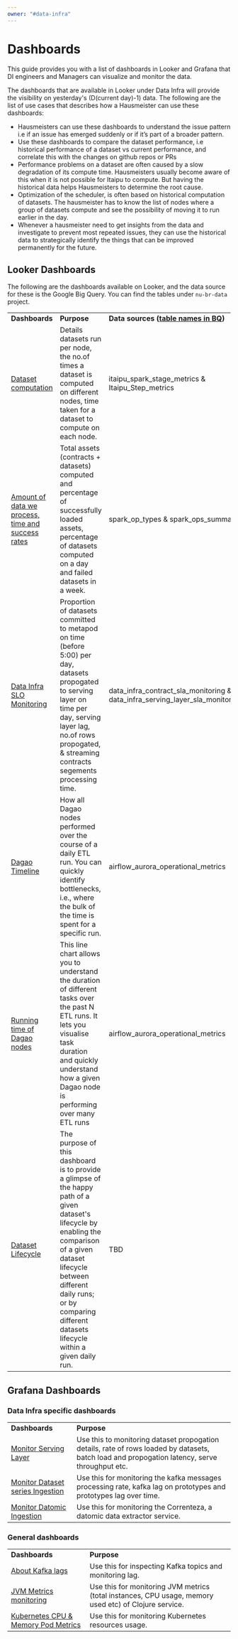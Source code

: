 ```yaml
---
owner: "#data-infra"
---
```


# Dashboards

This guide provides you with a list of dashboards in Looker and Grafana that DI engineers and Managers can visualize and monitor the data.

The dashboards that are available in Looker under Data Infra will provide the visibility on yesterday's (D(current day)-1) data. The following are the list of use cases that describes how a Hausmeister can use these dashboards:

- Hausmeisters can use these dashboards to understand the issue pattern i.e if an issue has emerged suddenly or if it’s part of a broader pattern.
- Use these dashboards to compare the dataset performance, i.e historical performance of a dataset vs current performance, and correlate this with the changes on github repos or PRs
- Performance problems on a dataset are often caused by a slow degradation of its compute time. Hausmeisters usually become aware of this when it is not possible for Itaipu to compute. But having the historical data helps Hausmeisters to determine the root cause.
- Optimization of the scheduler, is often based on historical computation of datasets. The hausmeister has to know the list of nodes where a group of datasets compute and see the possibility of moving it to run earlier in the day.
- Whenever a hausmeister need to get insights from the data and investigate to prevent most repeated issues, they can use the historical data to strategically identify the things that can be improved permanently for the future.

## Looker Dashboards

The following are the dashboards available on Looker, and the data source for these is the Google Big Query. You can find the tables under `nu-br-data` project.

<table>
<tr>
    <td><b>Dashboards</b></td>
    <td><b>Purpose</b></td>
    <td><b>Data sources (<a href="https://console.cloud.google.com/bigquery?project=nu-br-data&page=queries">table names in BQ</a>)</b></td>
</tr>
<tr>
    <td><a href="https://nubank.looker.com/dashboards/3860">Dataset computation</a>
    </td>
    <td>Details datasets run per node, the no.of times a dataset is computed on different nodes, time taken for a dataset to compute on each node.
    </td>
    <td>itaipu_spark_stage_metrics & Itaipu_Step_metrics</td>
</tr>
<tr>
    <td><a href="https://nubank.looker.com/dashboards-next/3918">Amount of data we process, time and success rates</a>
    </td>
    <td>Total assets (contracts + datasets) computed and percentage of successfully loaded assets, percentage of datasets computed on a day and failed datasets in a week.
    </td>
    <td>spark_op_types & spark_ops_summary</td>
</tr>
<tr>
     <td><a href="https://nubank.looker.com/dashboards/2367?Contracts-Type=datomic&filter_config=%7B%22Contracts-Type%22:%5B%7B%22type%22:%22%3D%22,%22values%22:%5B%7B%22constant%22:%22datomic%22%7D,%7B%7D%5D,%22id%22:1%7D%5D%7D">Data Infra SLO Monitoring</a>
    </td>
    <td>Proportion of datasets committed to metapod on time (before 5:00) per day, datasets propogated to serving layer on time per day, serving layer lag, no.of rows propogated, & streaming contracts segements processing time.
    </td>
    <td>data_infra_contract_sla_monitoring &
    data_infra_serving_layer_sla_monitoring</td>
</tr>
<tr>
     <td><a href="https://nubank.looker.com/dashboards/4218">Dagao Timeline</a>
    </td>
    <td>How all Dagao nodes performed over the course of a daily ETL run. You can quickly identify bottlenecks, i.e., where the bulk of the time is spent for a specific run.</td>
    <td>airflow_aurora_operational_metrics</td>
</tr>
<tr>
     <td><a href="https://nubank.looker.com/dashboards-next/4252">Running time of Dagao nodes</a>
    </td>
    <td>This line chart allows you to understand the duration of different tasks over the past N ETL runs. It lets you visualise task duration and quickly understand how a given Dagao node is performing over many ETL runs</td>
    <td>airflow_aurora_operational_metrics</td>
</tr>
<tr>
     <td><a href="https://nubank.looker.com/dashboards/4240">Dataset Lifecycle</a>
    </td>
    <td>The purpose of this dashboard is to provide a glimpse of the happy path of a given dataset's lifecycle by enabling the comparison of a given dataset lifecycle between different daily runs; or by comparing different datasets lifecycle within a given daily run.</td>
    <td>TBD</td>
</tr>
</table>

## Grafana Dashboards

### Data Infra specific dashboards

<table>
<tr>
    <td><b>Dashboards</b></td>
    <td><b>Purpose</b></td>
</tr>
<tr>
   <td><a href="https://prod-grafana.nubank.com.br/d/waGZJY2mk/serving-layer-monitoring?orgId=1">Monitor Serving Layer</a>
    </td>
    <td>
        Use this to monitoring dataset propogation details, rate of rows loaded by datasets, batch load and propogation latency, serve throughput etc.</td>
</tr>
<tr>
    <td><a href=" https://prod-grafana.nubank.com.br/d/000000301/dataset-series-ingestion?orgId=1&refresh=5m">Monitor Dataset series Ingestion</a></td>
    <td>Use this for monitoring the kafka messages processing rate, kafka lag on prototypes and prototypes lag over time.</td>
</tr>
<tr>
    <td><a href="https://prod-grafana.nubank.com.br/d/A8ULVDTmz/correnteza-datomic-extractor-service?orgId=1">Monitor Datomic Ingestion</a></td>
    <td>Use this for monitoring the Correnteza, a datomic data extractor service.</td>
</tr>
</td>
</table>

### General dashboards

<table>
<tr>
    <td><b>Dashboards</b></td>
    <td><b>Purpose</b></td>
</tr>
<tr>
    <td><a href="https://prod-grafana.nubank.com.br/d/000000222/kafka-lags-topic-view?orgId=1&refresh=1m">About Kafka lags</a>
    </td>
    <td>
        Use this for inspecting Kafka topics and monitoring lag.
    </td>
</tr>
<tr>
    <td><a href="https://prod-grafana.nubank.com.br/d/000000276/jvm-by-service?orgId=1">JVM Metrics monitoring</a>
    </td>
    <td>Use this for monitoring JVM metrics (total instances, CPU usage, memory used etc) of Clojure service.
    </td>
</tr>
<tr>
     <td><a href="https://prod-grafana.nubank.com.br/d/000000268/kubernetes-cpu-and-memory-pod-metrics?orgId=1&refresh=1m">Kubernetes CPU & Memory Pod Metrics</a>
    </td>
    <td>Use this for monitoring Kubernetes resources usage.</td>
</tr>
</tr>
</table>
